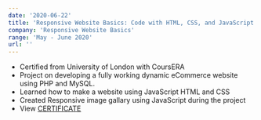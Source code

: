 ```yaml
---
date: '2020-06-22'
title: 'Responsive Website Basics: Code with HTML, CSS, and JavaScript'
company: 'Responsive Website Basics'
range: 'May - June 2020'
url: ''
---
```

- Certified from University of London with CoursERA
- Project on developing a fully working dynamic eCommerce website using PHP and MySQL.
- Learned how to make a website using JavaScript HTML and CSS
- Created Responsive image gallary using JavaScript during the project
- View [CERTIFICATE](https://drive.google.com/)
